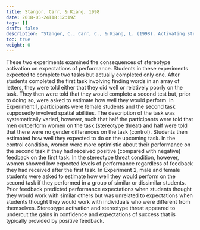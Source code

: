 ```yaml
---
title: Stangor, Carr, & Kiang, 1998
date: 2018-05-24T18:12:19Z
tags: []
draft: false
description: "Stangor, C., Carr, C., & Kiang, L. (1998). Activating stereotypes undermines task performance expectations. *Journal of Personality and Social Psychology, 75*, 1191-1197."
toc: true
weight: 0
---
```


These two experiments examined the consequences of stereotype activation on expectations of performance. Students in these experiments expected to complete two tasks but actually completed only one. After students completed the first task involving finding words in an array of letters, they were told either that they did well or relatively poorly on the task. They then were told that they would complete a second test but, prior to doing so, were asked to estimate how well they would perform. In Experiment 1, participants were female students and the second task supposedly involved spatial abilities. The description of the task was systematically varied, however, such that half the participants were told that men outperform women on the task (stereotype threat) and half were told that there were no gender differences on the task (control). Students then estimated how well they expected to do on the upcoming task. In the control condition, women were more optimistic about their performance on the second task if they had received positive (compared with negative) feedback on the first task. In the stereotype threat condition, however, women showed low expected levels of performance regardless of feedback they had received after the first task. In Experiment 2, male and female students were asked to estimate how well they would perform on the second task if they performed in a group of similar or dissimilar students. Prior feedback predicted performance expectations when students thought they would work with similar others but was unrelated to expectations when students thought they would work with individuals who were different from themselves. Stereotype activation and stereotype threat appeared to undercut the gains in confidence and expectations of success that is typically provided by positive feedback.
